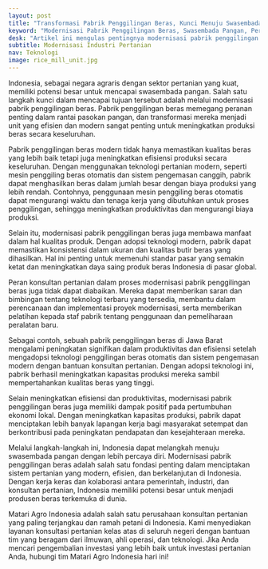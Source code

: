 ```yaml
---
layout: post
title: "Transformasi Pabrik Penggilingan Beras, Kunci Menuju Swasembada Pangan di Indonesia"
keyword: "Modernisasi Pabrik Penggilingan Beras, Swasembada Pangan, Pertanian Modern, Teknologi Pertanian, Konsultan Pertanian"
desk: "Artikel ini mengulas pentingnya modernisasi pabrik penggilingan beras dalam mendukung Indonesia mencapai swasembada pangan. Artikel ini memberikan wawasan tentang upaya-upaya yang dilakukan untuk meningkatkan efisiensi dan produktivitas pabrik penggilingan beras di Indonesia"
subtitle: Modernisasi Industri Pertanian
nav: Teknologi
image: rice_mill_unit.jpg
---
```



Indonesia, sebagai negara agraris dengan sektor pertanian yang kuat, memiliki potensi besar untuk mencapai swasembada pangan. Salah satu langkah kunci dalam mencapai tujuan tersebut adalah melalui modernisasi pabrik penggilingan beras. Pabrik penggilingan beras memegang peranan penting dalam rantai pasokan pangan, dan transformasi mereka menjadi unit yang efisien dan modern sangat penting untuk meningkatkan produksi beras secara keseluruhan.

Pabrik penggilingan beras modern tidak hanya memastikan kualitas beras yang lebih baik tetapi juga meningkatkan efisiensi produksi secara keseluruhan. Dengan menggunakan teknologi pertanian modern, seperti mesin penggiling beras otomatis dan sistem pengemasan canggih, pabrik dapat menghasilkan beras dalam jumlah besar dengan biaya produksi yang lebih rendah. Contohnya, penggunaan mesin penggiling beras otomatis dapat mengurangi waktu dan tenaga kerja yang dibutuhkan untuk proses penggilingan, sehingga meningkatkan produktivitas dan mengurangi biaya produksi.

Selain itu, modernisasi pabrik penggilingan beras juga membawa manfaat dalam hal kualitas produk. Dengan adopsi teknologi modern, pabrik dapat memastikan konsistensi dalam ukuran dan kualitas butir beras yang dihasilkan. Hal ini penting untuk memenuhi standar pasar yang semakin ketat dan meningkatkan daya saing produk beras Indonesia di pasar global.

Peran konsultan pertanian dalam proses modernisasi pabrik penggilingan beras juga tidak dapat diabaikan. Mereka dapat memberikan saran dan bimbingan tentang teknologi terbaru yang tersedia, membantu dalam perencanaan dan implementasi proyek modernisasi, serta memberikan pelatihan kepada staf pabrik tentang penggunaan dan pemeliharaan peralatan baru.

Sebagai contoh, sebuah pabrik penggilingan beras di Jawa Barat mengalami peningkatan signifikan dalam produktivitas dan efisiensi setelah mengadopsi teknologi penggilingan beras otomatis dan sistem pengemasan modern dengan bantuan konsultan pertanian. Dengan adopsi teknologi ini, pabrik berhasil meningkatkan kapasitas produksi mereka sambil mempertahankan kualitas beras yang tinggi.

Selain meningkatkan efisiensi dan produktivitas, modernisasi pabrik penggilingan beras juga memiliki dampak positif pada pertumbuhan ekonomi lokal. Dengan meningkatkan kapasitas produksi, pabrik dapat menciptakan lebih banyak lapangan kerja bagi masyarakat setempat dan berkontribusi pada peningkatan pendapatan dan kesejahteraan mereka.

Melalui langkah-langkah ini, Indonesia dapat melangkah menuju swasembada pangan dengan lebih percaya diri. Modernisasi pabrik penggilingan beras adalah salah satu fondasi penting dalam menciptakan sistem pertanian yang modern, efisien, dan berkelanjutan di Indonesia. Dengan kerja keras dan kolaborasi antara pemerintah, industri, dan konsultan pertanian, Indonesia memiliki potensi besar untuk menjadi produsen beras terkemuka di dunia.

Matari Agro Indonesia adalah salah satu perusahaan konsultan pertanian yang paling terjangkau dan ramah petani di Indonesia. Kami menyediakan layanan konsultasi pertanian kelas atas di seluruh negeri dengan bantuan tim yang beragam dari ilmuwan, ahli operasi, dan teknologi. Jika Anda mencari pengembalian investasi yang lebih baik untuk investasi pertanian Anda, hubungi tim Matari Agro Indonesia hari ini!
